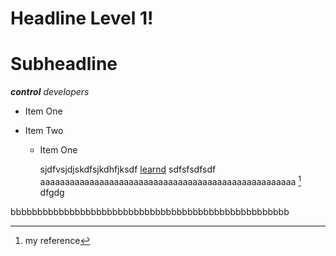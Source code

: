 Headline Level 1!
======

Subheadline
======

***control***    _developers_
- Item One
- Item Two

  * Item One
 
    sjdfvsjdjskdfsjkdhfjksdf [learnd](https://www.linkedin.com/learning/instructors/ray-villalobos?u=108288506) sdfsfsdfsdf
aaaaaaaaaaaaaaaaaaaaaaaaaaaaaaaaaaaaaaaaaaaaaaaaaaaa [^1] dfgdg



bbbbbbbbbbbbbbbbbbbbbbbbbbbbbbbbbbbbbbbbbbbbbbbbbbbb




[^1]: my reference
